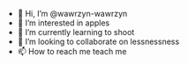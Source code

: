 - 👋 Hi, I’m @wawrzyn-wawrzyn
- 👀 I’m interested in apples
- 🌱 I’m currently learning to shoot
- 💞️ I’m looking to collaborate on lessnessness
- 📫 How to reach me teach me

<!---
wawrzyn-wawrzyn/wawrzyn-wawrzyn is a ✨ special ✨ repository because its `README.md` (this file) appears on your GitHub profile.
You can click the Preview link to take a look at your changes.
--->

